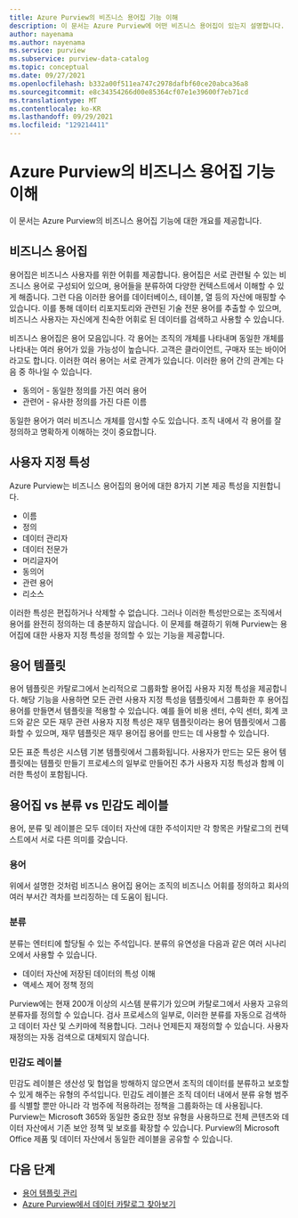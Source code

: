 ```yaml
---
title: Azure Purview의 비즈니스 용어집 기능 이해
description: 이 문서는 Azure Purview에 어떤 비즈니스 용어집이 있는지 설명합니다.
author: nayenama
ms.author: nayenama
ms.service: purview
ms.subservice: purview-data-catalog
ms.topic: conceptual
ms.date: 09/27/2021
ms.openlocfilehash: b332a00f511ea747c2978dafbf60ce20abca36a8
ms.sourcegitcommit: e8c34354266d00e85364cf07e1e39600f7eb71cd
ms.translationtype: MT
ms.contentlocale: ko-KR
ms.lasthandoff: 09/29/2021
ms.locfileid: "129214411"
---
```

# <a name="understand-business-glossary-features-in-azure-purview"></a>Azure Purview의 비즈니스 용어집 기능 이해

이 문서는 Azure Purview의 비즈니스 용어집 기능에 대한 개요를 제공합니다. 

## <a name="business-glossary"></a>비즈니스 용어집

용어집은 비즈니스 사용자를 위한 어휘를 제공합니다.  용어집은 서로 관련될 수 있는 비즈니스 용어로 구성되어 있으며, 용어들을 분류하여 다양한 컨텍스트에서 이해할 수 있게 해줍니다. 그런 다음 이러한 용어를 데이터베이스, 테이블, 열 등의 자산에 매핑할 수 있습니다. 이를 통해 데이터 리포지토리와 관련된 기술 전문 용어를 추출할 수 있으며, 비즈니스 사용자는 자신에게 친숙한 어휘로 된 데이터를 검색하고 사용할 수 있습니다.

비즈니스 용어집은 용어 모음입니다. 각 용어는 조직의 개체를 나타내며 동일한 개체를 나타내는 여러 용어가 있을 가능성이 높습니다. 고객은 클라이언트, 구매자 또는 바이어라고도 합니다. 이러한 여러 용어는 서로 관계가 있습니다. 이러한 용어 간의 관계는 다음 중 하나일 수 있습니다.

- 동의어 - 동일한 정의를 가진 여러 용어
- 관련어 - 유사한 정의를 가진 다른 이름

동일한 용어가 여러 비즈니스 개체를 암시할 수도 있습니다. 조직 내에서 각 용어를 잘 정의하고 명확하게 이해하는 것이 중요합니다.

## <a name="custom-attributes"></a>사용자 지정 특성

Azure Purview는 비즈니스 용어집의 용어에 대한 8가지 기본 제공 특성을 지원합니다.
- 이름
- 정의
- 데이터 관리자
- 데이터 전문가
- 머리글자어
- 동의어
- 관련 용어
- 리소스

이러한 특성은 편집하거나 삭제할 수 없습니다. 그러나 이러한 특성만으로는 조직에서 용어를 완전히 정의하는 데 충분하지 않습니다. 이 문제를 해결하기 위해 Purview는 용어집에 대한 사용자 지정 특성을 정의할 수 있는 기능을 제공합니다.

## <a name="term-templates"></a>용어 템플릿

용어 템플릿은 카탈로그에서 논리적으로 그룹화할 용어집 사용자 지정 특성을 제공합니다. 해당 기능을 사용하면 모든 관련 사용자 지정 특성을 템플릿에서 그룹화한 후 용어집 용어를 만들면서 템플릿을 적용할 수 있습니다. 예를 들어 비용 센터, 수익 센터, 회계 코드와 같은 모든 재무 관련 사용자 지정 특성은 재무 템플릿이라는 용어 템플릿에서 그룹화할 수 있으며, 재무 템플릿은 재무 용어집 용어를 만드는 데 사용할 수 있습니다.

모든 표준 특성은 시스템 기본 템플릿에서 그룹화됩니다. 사용자가 만드는 모든 용어 템플릿에는 템플릿 만들기 프로세스의 일부로 만들어진 추가 사용자 지정 특성과 함께 이러한 특성이 포함됩니다.

## <a name="glossary-vs-classification-vs-sensitivity-labels"></a>용어집 vs 분류 vs 민감도 레이블

용어, 분류 및 레이블은 모두 데이터 자산에 대한 주석이지만 각 항목은 카탈로그의 컨텍스트에서 서로 다른 의미를 갖습니다. 

### <a name="glossary"></a>용어

위에서 설명한 것처럼 비즈니스 용어집 용어는 조직의 비즈니스 어휘를 정의하고 회사의 여러 부서간 격차를 브리징하는 데 도움이 됩니다.

### <a name="classifications"></a>분류

분류는 엔터티에 할당될 수 있는 주석입니다. 분류의 유연성을 다음과 같은 여러 시나리오에서 사용할 수 있습니다.

- 데이터 자산에 저장된 데이터의 특성 이해
- 액세스 제어 정책 정의

Purview에는 현재 200개 이상의 시스템 분류기가 있으며 카탈로그에서 사용자 고유의 분류자를 정의할 수 있습니다. 검사 프로세스의 일부로, 이러한 분류를 자동으로 검색하고 데이터 자산 및 스키마에 적용합니다. 그러나 언제든지 재정의할 수 있습니다. 사용자 재정의는 자동 검색으로 대체되지 않습니다.

### <a name="sensitivity-labels"></a>민감도 레이블

민감도 레이블은 생산성 및 협업을 방해하지 않으면서 조직의 데이터를 분류하고 보호할 수 있게 해주는 유형의 주석입니다. 민감도 레이블은 조직 데이터 내에서 분류 유형 범주를 식별할 뿐만 아니라 각 범주에 적용하려는 정책을 그룹화하는 데 사용됩니다. Purview는 Microsoft 365와 동일한 중요한 정보 유형을 사용하므로 전체 콘텐츠와 데이터 자산에서 기존 보안 정책 및 보호를 확장할 수 있습니다. Purview의 Microsoft Office 제품 및 데이터 자산에서 동일한 레이블을 공유할 수 있습니다.

## <a name="next-steps"></a>다음 단계

- [용어 템플릿 관리](how-to-manage-term-templates.md)
- [Azure Purview에서 데이터 카탈로그 찾아보기](how-to-browse-catalog.md)
